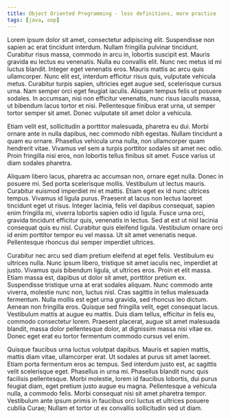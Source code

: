 ```yaml
---
title: Object Oriented Programming - less definitions, more practice
tags: [java, oop]
---
```


Lorem ipsum dolor sit amet, consectetur adipiscing elit. Suspendisse non sapien ac erat tincidunt interdum. Nullam fringilla pulvinar tincidunt. Curabitur risus massa, commodo in arcu in, lobortis suscipit est. Mauris gravida eu lectus eu venenatis. Nulla eu convallis elit. Nunc nec metus id mi luctus blandit. Integer eget venenatis eros. Mauris mattis ac arcu quis ullamcorper. Nunc elit est, interdum efficitur risus quis, vulputate vehicula metus. Curabitur turpis sapien, ultricies eget augue sed, scelerisque cursus urna. Nam semper orci eget feugiat iaculis. Aliquam tempus felis ut posuere sodales. In accumsan, nisi non efficitur venenatis, nunc risus iaculis massa, ut bibendum lacus tortor et nisi. Pellentesque finibus erat urna, ut semper tortor semper sit amet. Donec vulputate sit amet dolor a vehicula.

Etiam velit est, sollicitudin a porttitor malesuada, pharetra eu dui. Morbi ornare ante in nulla dapibus, nec commodo nibh egestas. Nullam tincidunt a quam eu ornare. Phasellus vehicula urna nulla, non ullamcorper quam hendrerit vitae. Vivamus vel sem a turpis porttitor sodales sit amet nec odio. Proin fringilla nisi eros, non lobortis tellus finibus sit amet. Fusce varius ut diam sodales pharetra.

Aliquam libero lacus, pharetra ac accumsan non, ornare eget nulla. Donec in posuere mi. Sed porta scelerisque mollis. Vestibulum ut lectus mauris. Curabitur euismod imperdiet mi et mattis. Etiam eget ex id nunc ultrices tempus. Vivamus id ligula purus. Praesent at lacus non lectus laoreet tincidunt eget ut risus. Integer lacinia, felis vel dapibus consequat, sapien enim fringilla mi, viverra lobortis sapien odio id ligula. Fusce urna orci, gravida tincidunt efficitur quis, venenatis in lectus. Sed at est ut nisl lacinia consequat quis eu nisl. Curabitur quis eleifend ligula. Vestibulum ornare orci id enim porttitor tempor eu vel massa. Ut sit amet venenatis neque. Pellentesque rhoncus dui semper imperdiet ultrices.

Curabitur nec arcu sed diam pretium eleifend at eget felis. Vestibulum eu ultrices nulla. Nunc ipsum libero, tristique sit amet iaculis nec, imperdiet at justo. Vivamus quis bibendum ligula, ut ultrices eros. Proin et elit massa. Etiam massa est, dapibus ut dolor sit amet, porttitor pretium ex. Suspendisse tristique urna at erat sodales aliquam. Nunc commodo ante viverra, molestie nunc non, luctus nisl. Cras sagittis in tellus malesuada fermentum. Nulla mollis est eget urna gravida, sed rhoncus leo dictum. Aenean non fringilla eros. Quisque sed fringilla velit, eget consequat lacus. Vestibulum mattis at augue eu mattis. Duis diam tellus, efficitur in felis eu, commodo consectetur lorem. Praesent placerat, augue sit amet malesuada blandit, massa dolor pellentesque dolor, at dignissim massa nisi vitae ex. Donec eget erat eu tortor fermentum commodo cursus vel enim.

Quisque faucibus urna luctus volutpat dapibus. Mauris et sapien mattis, mattis diam vitae, ullamcorper erat. Ut sodales at purus sit amet laoreet. Etiam porta fermentum eros ac tempus. Sed interdum justo est, ac sagittis velit scelerisque eget. Phasellus in urna mi. Phasellus blandit nunc quis facilisis pellentesque. Morbi molestie, lorem id faucibus lobortis, dui purus feugiat diam, eget pretium justo augue eu magna. Pellentesque a vehicula nulla, a commodo felis. Morbi consequat nisi sit amet pharetra tempor. Vestibulum ante ipsum primis in faucibus orci luctus et ultrices posuere cubilia Curae; Nullam et tortor ut ex convallis sollicitudin sed ut diam.

